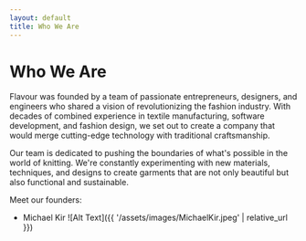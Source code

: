 ```yaml
---
layout: default
title: Who We Are
---
```


# Who We Are

Flavour was founded by a team of passionate entrepreneurs, designers, and engineers who shared a vision of revolutionizing the fashion industry. With decades of combined experience in textile manufacturing, software development, and fashion design, we set out to create a company that would merge cutting-edge technology with traditional craftsmanship.

Our team is dedicated to pushing the boundaries of what's possible in the world of knitting. We're constantly experimenting with new materials, techniques, and designs to create garments that are not only beautiful but also functional and sustainable.

Meet our founders:
- Michael Kir
![Alt Text]({{ '/assets/images/MichaelKir.jpeg' | relative_url }})